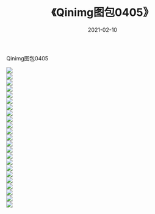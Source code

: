 ﻿---
layout: post
title:  《Qinimg图包0405》
date:   2021-02-10
img: http://imgx.orgx.ga/Qinimg图包/Qinimg图包0405/000.jpg
categories: [美女, 清纯, 唯美]
---

Qinimg图包0405

 ![](http://imgx.orgx.ga/Qinimg图包/Qinimg图包0405/001.jpg) <br>![](http://imgx.orgx.ga/Qinimg图包/Qinimg图包0405/002.jpg) <br>![](http://imgx.orgx.ga/Qinimg图包/Qinimg图包0405/003.jpg) <br>![](http://imgx.orgx.ga/Qinimg图包/Qinimg图包0405/004.jpg) <br>![](http://imgx.orgx.ga/Qinimg图包/Qinimg图包0405/005.jpg) <br>![](http://imgx.orgx.ga/Qinimg图包/Qinimg图包0405/006.jpg) <br>![](http://imgx.orgx.ga/Qinimg图包/Qinimg图包0405/007.jpg) <br>![](http://imgx.orgx.ga/Qinimg图包/Qinimg图包0405/008.jpg) <br>![](http://imgx.orgx.ga/Qinimg图包/Qinimg图包0405/009.jpg) <br>![](http://imgx.orgx.ga/Qinimg图包/Qinimg图包0405/010.jpg) <br>![](http://imgx.orgx.ga/Qinimg图包/Qinimg图包0405/011.jpg) <br>![](http://imgx.orgx.ga/Qinimg图包/Qinimg图包0405/012.jpg) <br>![](http://imgx.orgx.ga/Qinimg图包/Qinimg图包0405/013.jpg) <br>![](http://imgx.orgx.ga/Qinimg图包/Qinimg图包0405/014.jpg) <br>![](http://imgx.orgx.ga/Qinimg图包/Qinimg图包0405/015.jpg) <br>![](http://imgx.orgx.ga/Qinimg图包/Qinimg图包0405/016.jpg) <br>![](http://imgx.orgx.ga/Qinimg图包/Qinimg图包0405/017.jpg) <br>![](http://imgx.orgx.ga/Qinimg图包/Qinimg图包0405/018.jpg) <br>![](http://imgx.orgx.ga/Qinimg图包/Qinimg图包0405/019.jpg) <br>![](http://imgx.orgx.ga/Qinimg图包/Qinimg图包0405/020.jpg) <br>![](http://imgx.orgx.ga/Qinimg图包/Qinimg图包0405/021.jpg) <br>![](http://imgx.orgx.ga/Qinimg图包/Qinimg图包0405/022.jpg) <br>![](http://imgx.orgx.ga/Qinimg图包/Qinimg图包0405/023.jpg) <br>